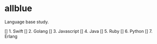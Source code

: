 # allblue
Language base study.

[] 1. Swift
[] 2. Golang
[] 3. Javascript
[] 4. Java
[] 5. Ruby
[] 6. Python
[] 7. Erlang



